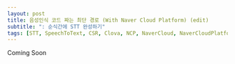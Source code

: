 ```yaml
---
layout: post
title: 음성인식 코드 짜는 최단 경로 (With Naver Cloud Platform) (edit)
subtitle: ": 순식간에 STT 완성하기"
tags: [STT, SpeechToText, CSR, Clova, NCP, NaverCloud, NaverCloudPlatform]
---
```



Coming Soon